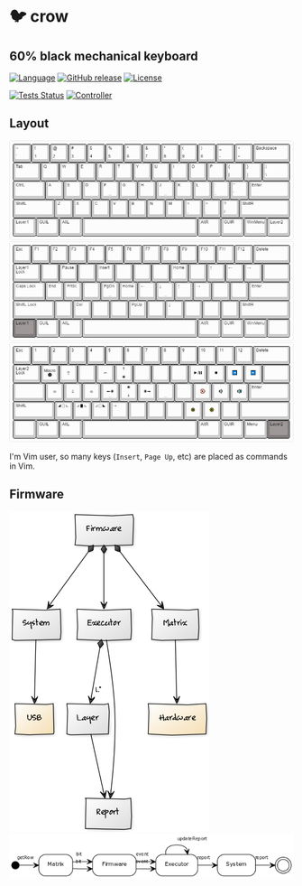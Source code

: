 # :bird: crow
## 60% black mechanical keyboard

[![Language](https://img.shields.io/badge/language-C++14-blue.svg?style=flat-square)](https://isocpp.org)
[![GitHub release](https://img.shields.io/github/release/dawikur/crow.svg?style=flat-square)](https://github.com/dawikur/crow/releases)
[![License](https://img.shields.io/github/license/dawikur/crow.svg?style=flat-square)](https://github.com/dawikur/crow/blob/master/LICENSE)

[![Tests Status](https://img.shields.io/travis/dawikur/crow/master.svg?label=tests&style=flat-square)](https://travis-ci.org/dawikur/crow)
[![Controller](https://img.shields.io/badge/controller-arduino_micro-orange.svg?style=flat-square)](https://www.arduino.cc/en/Main/ArduinoBoardMicro)

## Layout

![Keyboard](resources/keyboard-layout.png)
![Keyboard Layer 1](resources/keyboard-layout-1.png)
![Keyboard Layer 2](resources/keyboard-layout-2.png)

I'm Vim user, so many keys (```Insert```, ```Page Up```, etc) are placed as commands in Vim.

## Firmware

![ClassDiagram](resources/class-diagram.png)
![ActivityDiagram](resources/activity-diagram.png)
